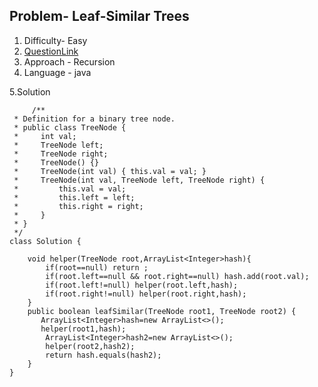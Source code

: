 ## Problem- Leaf-Similar Trees
1. Difficulty- Easy 
2. [QuestionLink](https://leetcode.com/problems/leaf-similar-trees/description/)
3. Approach -  Recursion
4. Language - java


5.Solution
 
 
         /**
     * Definition for a binary tree node.
     * public class TreeNode {
     *     int val;
     *     TreeNode left;
     *     TreeNode right;
     *     TreeNode() {}
     *     TreeNode(int val) { this.val = val; }
     *     TreeNode(int val, TreeNode left, TreeNode right) {
     *         this.val = val;
     *         this.left = left;
     *         this.right = right;
     *     }
     * }
     */
    class Solution {
       
        void helper(TreeNode root,ArrayList<Integer>hash){
            if(root==null) return ;
            if(root.left==null && root.right==null) hash.add(root.val);
            if(root.left!=null) helper(root.left,hash);
            if(root.right!=null) helper(root.right,hash);
        }
        public boolean leafSimilar(TreeNode root1, TreeNode root2) {
           ArrayList<Integer>hash=new ArrayList<>();
           helper(root1,hash);
            ArrayList<Integer>hash2=new ArrayList<>();
            helper(root2,hash2);
            return hash.equals(hash2);
        }
    }
